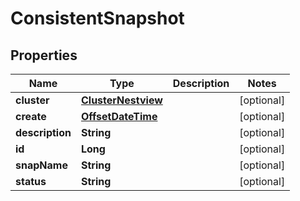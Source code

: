 # ConsistentSnapshot

## Properties
Name | Type | Description | Notes
------------ | ------------- | ------------- | -------------
**cluster** | [**ClusterNestview**](ClusterNestview.md) |  |  [optional]
**create** | [**OffsetDateTime**](OffsetDateTime.md) |  |  [optional]
**description** | **String** |  |  [optional]
**id** | **Long** |  |  [optional]
**snapName** | **String** |  |  [optional]
**status** | **String** |  |  [optional]
